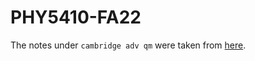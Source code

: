 # PHY5410-FA22

The notes under `cambridge adv qm` were taken from [here](http://www.tcm.phy.cam.ac.uk/~bds10/aqp.html).
